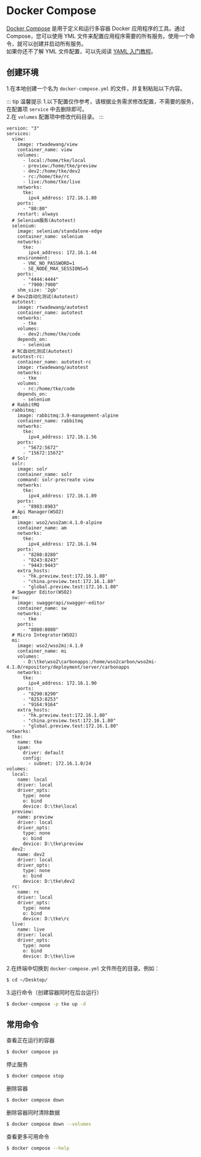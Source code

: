 # Docker Compose

[Docker Compose](https://docs.docker.com/compose/) 是用于定义和运行多容器 Docker 应用程序的工具。通过 Compose，您可以使用 YML 文件来配置应用程序需要的所有服务。使用一个命令，就可以创建并启动所有服务。
<br>
如果你还不了解 YML 文件配置，可以先阅读 [YAML 入门教程](https://www.runoob.com/w3cnote/yaml-intro.html)。

## 创建环境

1.在本地创建一个名为 `docker-compose.yml` 的文件，并复制粘贴以下内容。

::: tip 温馨提示
1.以下配置仅作参考，请根据业务需求修改配置，不需要的服务，在配置项 `service` 中去删除即可。<br>
2.在 `volumes` 配置项中修改代码目录。
:::

```yaml{2}
version: "3"
services:
  view:
    image: rtwadewang/view
    container_name: view
    volumes:
      - local:/home/tke/local
      - preview:/home/tke/preview
      - dev2:/home/tke/dev2
      - rc:/home/tke/rc
      - live:/home/tke/live
    networks:
      tke:
        ipv4_address: 172.16.1.80
    ports:
      - "80:80"
    restart: always
  # Selenium服务(Autotest)
  selenium:
    image: selenium/standalone-edge
    container_name: selenium
    networks:
      tke:
        ipv4_address: 172.16.1.44
    environment:
      - VNC_NO_PASSWORD=1
      - SE_NODE_MAX_SESSIONS=5
    ports:
      - "4444:4444"
      - "7900:7900"
    shm_size: '2gb'
  # Dev2自动化测试(Autotest)
  autotest:
    image: rtwadewang/autotest
    container_name: autotest
    networks:
      - tke
    volumes:
      - dev2:/home/tke/code
    depends_on:
      - selenium
  # RC自动化测试(Autotest)
  autotest-rc:
    container_name: autotest-rc
    image: rtwadewang/autotest
    networks:
      - tke
    volumes:
      - rc:/home/tke/code
    depends_on:
      - selenium
  # RabbitMQ
  rabbitmq:
    image: rabbitmq:3.9-management-alpine
    container_name: rabbitmq
    networks:
      tke:
        ipv4_address: 172.16.1.56
    ports:
      - "5672:5672"
      - "15672:15672"
  # Solr
  solr:
    image: solr
    container_name: solr
    command: solr-precreate view
    networks:
      tke:
        ipv4_address: 172.16.1.89
    ports:
      - "8983:8983"
  # Api Manager(WSO2)
  am:
    image: wso2/wso2am:4.1.0-alpine
    container_name: am
    networks:
      tke:
        ipv4_address: 172.16.1.94
    ports:
      - "8280:8280"
      - "8243:8243"
      - "9443:9443"
    extra_hosts:
      - "hk.preview.test:172.16.1.80"
      - "china.preview.test:172.16.1.80"
      - "global.preview.test:172.16.1.80"
  # Swagger Editor(WSO2)
  sw:
    image: swaggerapi/swagger-editor
    container_name: sw
    networks:
      - tke
    ports:
      - "8080:8080"
  # Micro Integrator(WSO2)
  mi:
    image: wso2/wso2mi:4.1.0
    container_name: mi
    volumes:
      - D:\tke\wso2\carbonapps:/home/wso2carbon/wso2mi-4.1.0/repository/deployment/server/carbonapps
    networks:
      tke:
        ipv4_address: 172.16.1.90
    ports:
      - "8290:8290"
      - "8253:8253"
      - "9164:9164"
    extra_hosts:
      - "hk.preview.test:172.16.1.80"
      - "china.preview.test:172.16.1.80"
      - "global.preview.test:172.16.1.80"
networks:
  tke:
    name: tke
    ipam:
      driver: default
      config:
        - subnet: 172.16.1.0/24
volumes:
  local:
    name: local
    driver: local
    driver_opts:
      type: none
      o: bind
      device: D:\tke\local
  preview:
    name: preview
    driver: local
    driver_opts:
      type: none
      o: bind
      device: D:\tke\preview
  dev2:
    name: dev2
    driver: local
    driver_opts:
      type: none
      o: bind
      device: D:\tke\dev2
  rc:
    name: rc
    driver: local
    driver_opts:
      type: none
      o: bind
      device: D:\tke\rc
  live:
    name: live
    driver: local
    driver_opts:
      type: none
      o: bind
      device: D:\tke\live
```

2.在终端中切换到 `docker-compose.yml` 文件所在的目录。例如：
```sh
$ cd ~/Desktop/
```

3.运行命令（创建容器同时在后台运行）
```sh
$ docker-compose -p tke up -d
```

## 常用命令

查看正在运行的容器

```sh
$ docker compose ps
```

停止服务
```sh
$ docker compose stop
```

删除容器
```sh 
$ docker compose down
```

删除容器同时清除数据
```sh 
$ docker compose down --volumes
```

查看更多可用命令
```sh
$ docker compose --help
```